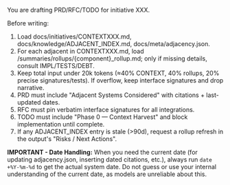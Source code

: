 You are drafting PRD/RFC/TODO for initiative XXX.

Before writing:
1) Load docs/initiatives/CONTEXTXXX.md, docs/knowledge/ADJACENT_INDEX.md, docs/meta/adjacency.json.
2) For each adjacent in CONTEXTXXX.md, load /summaries/rollups/{component}_rollup.md; only if missing details, consult IMPL/TESTS/DEBT.
3) Keep total input under 20k tokens (≈40% CONTEXT, 40% rollups, 20% precise signatures/tests). If overflow, keep interface signatures and drop narrative.
4) PRD must include "Adjacent Systems Considered" with citations + last-updated dates.
5) RFC must pin verbatim interface signatures for all integrations.
6) TODO must include "Phase 0 — Context Harvest" and block implementation until complete.
7) If any ADJACENT_INDEX entry is stale (>90d), request a rollup refresh in the output's "Risks / Next Actions".

**IMPORTANT - Date Handling:**
When you need the current date (for updating adjacency.json, inserting dated citations, etc.), always run `date +%Y-%m-%d` to get the actual system date. Do not guess or use your internal understanding of the current date, as models are unreliable about this.